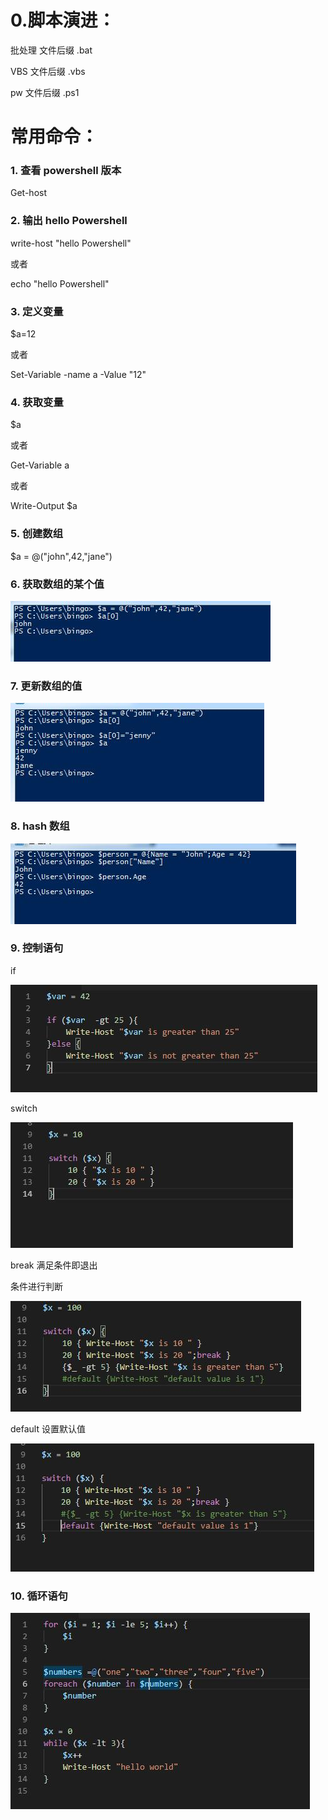 # 0.脚本演进：

批处理  文件后缀 .bat

VBS    文件后缀 .vbs

pw     文件后缀 .ps1

# 常用命令：

### 1. 查看 powershell 版本

Get-host 

### 2.  输出 hello Powershell

write-host "hello Powershell"

或者

echo "hello Powershell"

### 3. 定义变量

$a=12

或者

Set-Variable -name a -Value "12"

### 4. 获取变量

$a

或者

Get-Variable a

或者

Write-Output $a

### 5. 创建数组

 $a = @("john",42,"jane")
 
### 6. 获取数组的某个值

![image](./static/group01.jpg)

### 7. 更新数组的值

![image](./static/group02.jpg)

### 8. hash 数组

![image](./static/hash.jpg)

### 9. 控制语句

if

![image](./static/control-if.jpg)

switch

![image](./static/control-switch.jpg)

break 满足条件即退出

条件进行判断

![image](./static/control-break.jpg)

default 设置默认值

![image](./static/control-default.jpg)

### 10. 循环语句

![image](./static/for-foreach-while.jpg)
